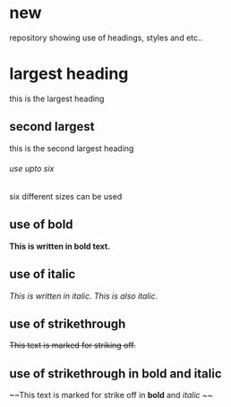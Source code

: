 # new
repository showing use of headings, styles and etc..
# largest heading
this is the largest heading
## second largest
this is the second largest heading
###### use upto six
six different sizes can be used
## use of bold
**This is written in bold text.**
## use of italic
_This is written in italic._
*This is also italic.*
## use of strikethrough
~~This text is marked for striking off.~~
## use of strikethrough in bold and italic
~~This text is marked for strike off in **bold** and *italic* ~~

